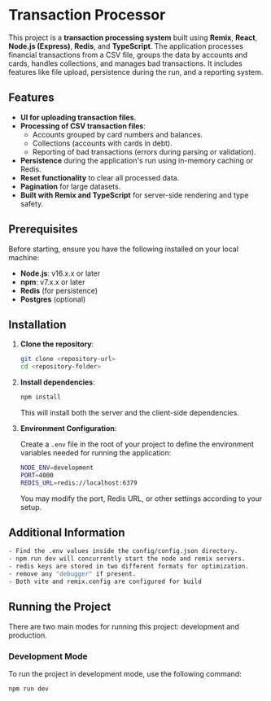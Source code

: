 # Transaction Processor

This project is a **transaction processing system** built using **Remix**, **React**, **Node.js (Express)**, **Redis**, and **TypeScript**. The application processes financial transactions from a CSV file, groups the data by accounts and cards, handles collections, and manages bad transactions. It includes features like file upload, persistence during the run, and a reporting system.

## Features

- **UI for uploading transaction files**.
- **Processing of CSV transaction files**:
  - Accounts grouped by card numbers and balances.
  - Collections (accounts with cards in debt).
  - Reporting of bad transactions (errors during parsing or validation).
- **Persistence** during the application's run using in-memory caching or Redis.
- **Reset functionality** to clear all processed data.
- **Pagination** for large datasets.
- **Built with Remix and TypeScript** for server-side rendering and type safety.

## Prerequisites

Before starting, ensure you have the following installed on your local machine:

- **Node.js**: v16.x.x or later
- **npm**: v7.x.x or later
- **Redis** (for persistence)
- **Postgres** (optional)

## Installation

1. **Clone the repository**:

   ```bash
   git clone <repository-url>
   cd <repository-folder>
   ```

2. **Install dependencies**:

   ```bash
   npm install
   ```

   This will install both the server and the client-side dependencies.

3. **Environment Configuration**:

   Create a `.env` file in the root of your project to define the environment variables needed for running the application:

   ```bash
   NODE_ENV=development
   PORT=4000
   REDIS_URL=redis://localhost:6379
   ```

   You may modify the port, Redis URL, or other settings according to your setup.

## Additional Information
```bash
- Find the .env values inside the config/config.json directory.
- npm run dev will concurrently start the node and remix servers.
- redis keys are stored in two different formats for optimization.
- remove any "debugger" if present.
- Both vite and remix.config are configured for build
```

## Running the Project

There are two main modes for running this project: development and production.

### Development Mode

To run the project in development mode, use the following command:

```bash
npm run dev
```
